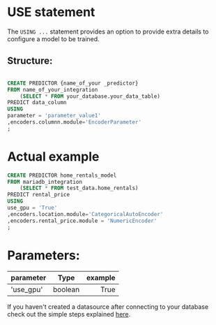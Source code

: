 # USE statement

The `USING ...` statement provides an option to provide extra details to configure a model to be trained.

## Structure:

```sql

CREATE PREDICTOR {name_of_your _predictor}
FROM name_of_your_integration
    (SELECT * FROM your_database.your_data_table)
PREDICT data_column
USING 
parameter = 'parameter_value1'
,encoders.columnn.module='EncoderParameter'
;
```

# Actual example 

```sql
CREATE PREDICTOR home_rentals_model
FROM mariadb_integration
    (SELECT * FROM test_data.home_rentals)
PREDICT rental_price 
USING 
use_gpu = 'True'
,encoders.location.module='CategoricalAutoEncoder'
,encoders.rental_price.module = 'NumericEncoder'
;
```

# Parameters:
| parameter   |      Type       |  example  |
|----------|:-------------:|------:|
| 'use_gpu' |  boolean  | True |

If you haven't created a datasource after connecting to your database check out the simple steps explained [here](/connect/#create-new-datasource).
